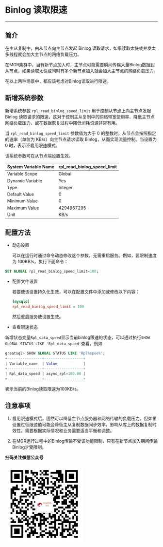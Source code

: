 # Binlog 读取限速
---

## 简介

在主从复制中，由从节点向主节点发起 Binlog 读取请求，如果读取太快或并发太多线程就会加大主节点的网络负载压力。

在MGR集群中，当有新节点加入时，主节点可能需要瞬间传输大量Binlog数据到从节点，如果读取太快或同时有多个新节点加入就会加大主节点的网络负载压力。

在以上两种场景中，都应该考虑对Binlog读取进行限速。

## 新增系统参数

新增系统参数 `rpl_read_binlog_speed_limit` 用于控制从节点上向主节点发起 Binlog 读取请求的限速，这对于控制主从复制中的网络带宽使用率、降低主节点网络负载压力、或在数据恢复过程中降低消耗资源非常有用。

当 `rpl_read_binlog_speed_limit` 参数值为大于 0 的整数时，从节点会按照指定的速率（单位为 KB/s）向主节点请求读取 Binlog，从而实现流量控制。当设置为 0 时，表示不启用限速模式。

该系统参数可在从节点端设置生效。

| System Variable Name | rpl_read_binlog_speed_limit |
| -------------------- | --------------------------- |
| Variable Scope       | Global                      |
| Dynamic Variable     | Yes                         |
| Type                 | Integer                     |
| Default Value        | 0                           |
| Minimum Value        | 0                           |
| Maximum Value        | 4294967295                  |
| Unit                 | KB/s                        |

## 配置方法

- 动态设置

  可以在运行时通过命令动态修改这个参数，无需重启服务。例如，要限制速度为 100KB/s，执行下面命令：
```sql
SET GLOBAL rpl_read_binlog_speed_limit=100;
```

- 配置文件设置

  若要使该设置持久化生效，可以在配置文件中添加或修改以下内容：

  ```ini
  [mysqld]
  rpl_read_binlog_speed_limit = 100
  ```
  然后重启服务使设置生效。

- 查看限速状态

新增状态变量`Rpl_data_speed`显示当前binlog限速的状态，可以通过执行`SHOW GLOBAL STATUS LIKE 'Rpl_data_speed'`查看，例如

```sql
greatsql> SHOW GLOBAL STATUS LIKE 'Rpl%spee%';
+----------------+------------------+
| Variable_name  | Value            |
+----------------+------------------+
| Rpl_data_speed | async_rpl=100.00 |
+----------------+------------------+
```
表示当前的Binlog读取限速为100KB/s。

## 注意事项

1. 启用限速模式后，固然可以降低主节点服务器和网络传输的负载压力，但如果设置过低限速值可能会降低主从复制数据同步效率，影响从库上的数据复制时效性。需要根据实际情况和业务需要适当平衡和调整。

2. 在MGR运行过程中的Binlog传输不受该功能限制，只有在新节点加入期间传输Binlog才受限制。


**扫码关注微信公众号**

![greatsql-wx](../greatsql-wx.jpg)

